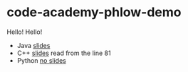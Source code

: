 # code-academy-phlow-demo

Hello! Hello!

* Java [slides](http://butunclebob.com/files/downloads/Bowling%20Game%20Kata.ppt)
* C++ [slides](http://slidegur.com/doc/1843203/the-bowling-game-kata-in-c--) read from the line 81
* Python [no slides]()
